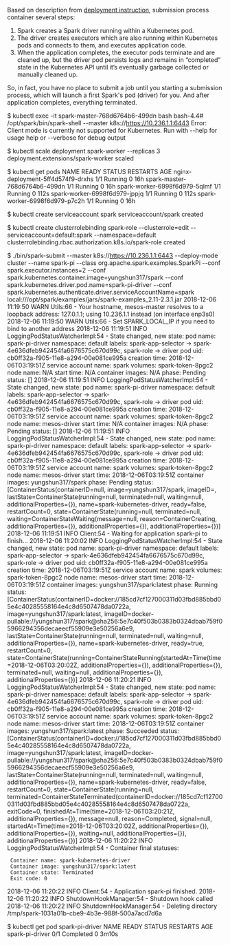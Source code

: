 Based on description from [deployment instruction](https://spark.apache.org/docs/latest/running-on-kubernetes.html), submission process container several steps:

1. Spark creates a Spark driver running within a Kubernetes pod.
2. The driver creates executors which are also running within Kubernetes pods and connects to them, and executes application code.
3. When the application completes, the executor pods terminate and are cleaned up, but the driver pod persists logs and remains in “completed” state in the Kubernetes API until it’s eventually garbage collected or manually cleaned up.

So, in fact, you have no place to submit a job until you starting a submission process, which will launch a first Spark's pod (driver) for you. And after application completes, everything terminated.

$ kubectl exec -it spark-master-768d6764b6-499dn bash
bash-4.4# /opt/spark/bin/spark-shell --master k8s://https://10.236.1.1:6443
Error: Client mode is currently not supported for Kubernetes.
Run with --help for usage help or --verbose for debug output

$ kubectl scale deployment spark-worker --replicas 3
deployment.extensions/spark-worker scaled

$ kubectl get pods
NAME                                      READY   STATUS    RESTARTS   AGE
nginx-deployment-5ff4d574f9-drxhs         1/1     Running   0          16h
spark-master-768d6764b6-499dn             1/1     Running   0          16h
spark-worker-6998f6d979-5qlmf             1/1     Running   0          112s
spark-worker-6998f6d979-jppjq             1/1     Running   0          112s
spark-worker-6998f6d979-p7c2h             1/1     Running   0          16h

$ kubectl create serviceaccount spark
serviceaccount/spark created

$ kubectl create clusterrolebinding spark-role --clusterrole=edit --serviceaccount=default:spark --namespace=default
clusterrolebinding.rbac.authorization.k8s.io/spark-role created

$ ./bin/spark-submit --master k8s://https://10.236.1.1:6443 --deploy-mode cluster --name spark-pi --class org.apache.spark.examples.SparkPi --conf spark.executor.instances=2 --conf spark.kubernetes.container.image=yungshun317/spark --conf spark.kubernetes.driver.pod.name=spark-pi-driver --conf spark.kubernetes.authenticate.driver.serviceAccountName=spark local:///opt/spark/examples/jars/spark-examples_2.11-2.3.1.jar
2018-12-06 11:19:50 WARN  Utils:66 - Your hostname, mesos-master resolves to a loopback address: 127.0.1.1; using 10.236.1.1 instead (on interface enp3s0)
2018-12-06 11:19:50 WARN  Utils:66 - Set SPARK_LOCAL_IP if you need to bind to another address
2018-12-06 11:19:51 INFO  LoggingPodStatusWatcherImpl:54 - State changed, new state: 
	 pod name: spark-pi-driver
	 namespace: default
	 labels: spark-app-selector -> spark-4e636dfeb942454fa6676575c670d99c, spark-role -> driver
	 pod uid: cb0ff32a-f905-11e8-a294-00e081ce995a
	 creation time: 2018-12-06T03:19:51Z
	 service account name: spark
	 volumes: spark-token-8pgc2
	 node name: N/A
	 start time: N/A
	 container images: N/A
	 phase: Pending
	 status: []
2018-12-06 11:19:51 INFO  LoggingPodStatusWatcherImpl:54 - State changed, new state: 
	 pod name: spark-pi-driver
	 namespace: default
	 labels: spark-app-selector -> spark-4e636dfeb942454fa6676575c670d99c, spark-role -> driver
	 pod uid: cb0ff32a-f905-11e8-a294-00e081ce995a
	 creation time: 2018-12-06T03:19:51Z
	 service account name: spark
	 volumes: spark-token-8pgc2
	 node name: mesos-driver
	 start time: N/A
	 container images: N/A
	 phase: Pending
	 status: []
2018-12-06 11:19:51 INFO  LoggingPodStatusWatcherImpl:54 - State changed, new state: 
	 pod name: spark-pi-driver
	 namespace: default
	 labels: spark-app-selector -> spark-4e636dfeb942454fa6676575c670d99c, spark-role -> driver
	 pod uid: cb0ff32a-f905-11e8-a294-00e081ce995a
	 creation time: 2018-12-06T03:19:51Z
	 service account name: spark
	 volumes: spark-token-8pgc2
	 node name: mesos-driver
	 start time: 2018-12-06T03:19:51Z
	 container images: yungshun317/spark
	 phase: Pending
	 status: [ContainerStatus(containerID=null, image=yungshun317/spark, imageID=, lastState=ContainerState(running=null, terminated=null, waiting=null, additionalProperties={}), name=spark-kubernetes-driver, ready=false, restartCount=0, state=ContainerState(running=null, terminated=null, waiting=ContainerStateWaiting(message=null, reason=ContainerCreating, additionalProperties={}), additionalProperties={}), additionalProperties={})]
2018-12-06 11:19:51 INFO  Client:54 - Waiting for application spark-pi to finish...
2018-12-06 11:20:02 INFO  LoggingPodStatusWatcherImpl:54 - State changed, new state: 
	 pod name: spark-pi-driver
	 namespace: default
	 labels: spark-app-selector -> spark-4e636dfeb942454fa6676575c670d99c, spark-role -> driver
	 pod uid: cb0ff32a-f905-11e8-a294-00e081ce995a
	 creation time: 2018-12-06T03:19:51Z
	 service account name: spark
	 volumes: spark-token-8pgc2
	 node name: mesos-driver
	 start time: 2018-12-06T03:19:51Z
	 container images: yungshun317/spark:latest
	 phase: Running
	 status: [ContainerStatus(containerID=docker://185cd7cf127000311d03fbd885bbd05e4c40285558164e4c8d6507478da0722a, image=yungshun317/spark:latest, imageID=docker-pullable://yungshun317/spark@sha256:5e7c40f503b0383b0324dbab759f05966294356decaeecf55909e3e50256a6e9, lastState=ContainerState(running=null, terminated=null, waiting=null, additionalProperties={}), name=spark-kubernetes-driver, ready=true, restartCount=0, state=ContainerState(running=ContainerStateRunning(startedAt=Time(time=2018-12-06T03:20:02Z, additionalProperties={}), additionalProperties={}), terminated=null, waiting=null, additionalProperties={}), additionalProperties={})]
2018-12-06 11:20:21 INFO  LoggingPodStatusWatcherImpl:54 - State changed, new state: 
	 pod name: spark-pi-driver
	 namespace: default
	 labels: spark-app-selector -> spark-4e636dfeb942454fa6676575c670d99c, spark-role -> driver
	 pod uid: cb0ff32a-f905-11e8-a294-00e081ce995a
	 creation time: 2018-12-06T03:19:51Z
	 service account name: spark
	 volumes: spark-token-8pgc2
	 node name: mesos-driver
	 start time: 2018-12-06T03:19:51Z
	 container images: yungshun317/spark:latest
	 phase: Succeeded
	 status: [ContainerStatus(containerID=docker://185cd7cf127000311d03fbd885bbd05e4c40285558164e4c8d6507478da0722a, image=yungshun317/spark:latest, imageID=docker-pullable://yungshun317/spark@sha256:5e7c40f503b0383b0324dbab759f05966294356decaeecf55909e3e50256a6e9, lastState=ContainerState(running=null, terminated=null, waiting=null, additionalProperties={}), name=spark-kubernetes-driver, ready=false, restartCount=0, state=ContainerState(running=null, terminated=ContainerStateTerminated(containerID=docker://185cd7cf127000311d03fbd885bbd05e4c40285558164e4c8d6507478da0722a, exitCode=0, finishedAt=Time(time=2018-12-06T03:20:21Z, additionalProperties={}), message=null, reason=Completed, signal=null, startedAt=Time(time=2018-12-06T03:20:02Z, additionalProperties={}), additionalProperties={}), waiting=null, additionalProperties={}), additionalProperties={})]
2018-12-06 11:20:22 INFO  LoggingPodStatusWatcherImpl:54 - Container final statuses:


	 Container name: spark-kubernetes-driver
	 Container image: yungshun317/spark:latest
	 Container state: Terminated
	 Exit code: 0
2018-12-06 11:20:22 INFO  Client:54 - Application spark-pi finished.
2018-12-06 11:20:22 INFO  ShutdownHookManager:54 - Shutdown hook called
2018-12-06 11:20:22 INFO  ShutdownHookManager:54 - Deleting directory /tmp/spark-1031a01b-cbe9-4b3e-988f-500a7acd7d6a

$ kubectl get pod spark-pi-driver
NAME                READY   STATUS      RESTARTS   AGE
spark-pi-driver     0/1     Completed   0          3m10s



